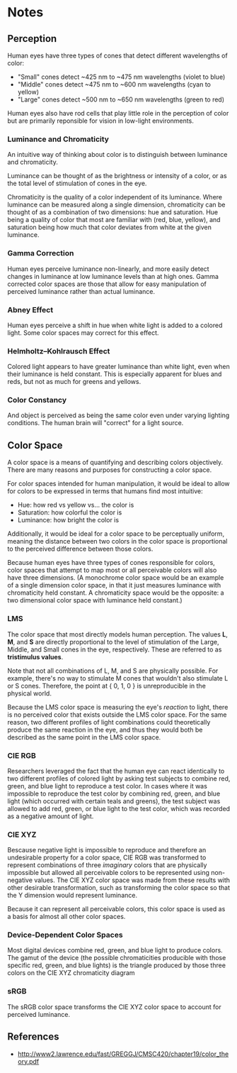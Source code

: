 # Notes
## Perception
Human eyes have three types of cones that detect different wavelengths of color:
* "Small" cones detect ~425 nm to ~475 nm wavelengths (violet to blue)
* "Middle" cones detect ~475 nm to ~600 nm wavelengths (cyan to yellow)
* "Large" cones detect ~500 nm to ~650 nm wavelengths (green to red)

Human eyes also have rod cells that play little role in the perception of color but are primarily reponsible for vision in low-light environments.

### Luminance and Chromaticity
An intuitive way of thinking about color is to distinguish between luminance and chromaticity.

Luminance can be thought of as the brightness or intensity of a color, or as the total level of stimulation of cones in the eye.

Chromaticity is the quality of a color independent of its luminance. Where luminance can be measured along a single dimension, chromaticity can be thought of as a combination of two dimensions: hue and saturation. Hue being a quality of color that most are familiar with (red, blue, yellow), and saturation being how much that color deviates from white at the given luminance.

### Gamma Correction
Human eyes perceive luminance non-linearly, and more easily detect changes in luminance at low luminance levels than at high ones. Gamma corrected color spaces are those that allow for easy manipulation of perceived luminance rather than actual luminance.

### Abney Effect
Human eyes perceive a shift in hue when white light is added to a colored light. Some color spaces may correct for this effect.

### Helmholtz–Kohlrausch Effect
Colored light appears to have greater luminance than white light, even when their luminance is held constant. This is especially apparent for blues and reds, but not as much for greens and yellows.

### Color Constancy
And object is perceived as being the same color even under varying lighting conditions. The human brain will "correct" for a light source.

## Color Space
A color space is a means of quantifying and describing colors objectively. There are many reasons and purposes for constructing a color space.

For color spaces intended for human manipulation, it would be ideal to allow for colors to be expressed in terms that humans find most intuitive:
* Hue: how red vs yellow vs... the color is
* Saturation: how colorful the color is
* Luminance: how bright the color is

Additionally, it would be ideal for a color space to be perceptually uniform, meaning the distance between two colors in the color space is proportional to the perceived difference between those colors.

Because human eyes have three types of cones responsible for colors, color spaces that attempt to map most or all perceivable colors will also have three dimensions. (A monochrome color space would be an example of a single dimension color space, in that it just measures luminance with chromaticity held constant. A chromaticity space would be the opposite: a two dimensional color space with luminance held constant.)

### LMS
The color space that most directly models human perception. The values **L**, **M**, and **S** are directly proportional to the level of stimulation of the Large, Middle, and Small cones in the eye, respectively. These are referred to as **tristimulus values**.

Note that not all combinations of L, M, and S are physically possible. For example, there's no way to stimulate M cones that wouldn't also stimulate L or S cones. Therefore, the point at { 0, 1, 0 } is unreproducible in the physical world.

Because the LMS color space is measuring the eye's *reaction* to light, there is no perceived color that exists outside the LMS color space. For the same reason, two different profiles of light combinations could theoretically produce the same reaction in the eye, and thus they would both be described as the same point in the LMS color space.

### CIE RGB
Researchers leveraged the fact that the human eye can react identically to two different profiles of colored light by asking test subjects to combine red, green, and blue light to reproduce a test color. In cases where it was impossible to reproduce the test color by combining red, green, and blue light (which occurred with certain teals and greens), the test subject was allowed to add red, green, or blue light to the test color, which was recorded as a negative amount of light.

### CIE XYZ
Bescause negative light is impossible to reproduce and therefore an undesirable property for a color space, CIE RGB was transformed to represent combinations of three *imaginary* colors that are physically impossible but allowed all perceivable colors to be represented using non-negative values. The CIE XYZ color space was made from these results with other desirable transformation, such as transforming the color space so that the Y dimension would represent luminance.

Because it can represent all perceivable colors, this color space is used as a basis for almost all other color spaces.

### Device-Dependent Color Spaces
Most digital devices combine red, green, and blue light to produce colors. The gamut of the device (the possible chromaticities producible with those specific red, green, and blue lights) is the triangle produced by those three colors on the CIE XYZ chromaticity diagram

### sRGB

The sRGB color space transforms the CIE XYZ color space to account for perceived luminance.


## References
* http://www2.lawrence.edu/fast/GREGGJ/CMSC420/chapter19/color_theory.pdf